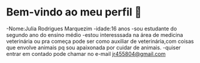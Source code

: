 # Bem-vindo ao meu perfil 🥰
-Nome:Julia Rodrigues Marquezim
-idade:16 anos
-sou estudante do segundo ano do ensino médio
-estou interesssada na área de medicina veterinária ou pra começa pode ser como auxiliar de veterinária,com coisas que envolve animais 
pq sou apaixonada por cuidar de animais.
-quiser entrar em contado pode chamar no e-mail jr455804@gmail.com
